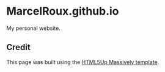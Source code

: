 # MarcelRoux.github.io
My personal website.

## Credit

This page was built using the [HTML5Up Massively template](https://html5up.net/massively).